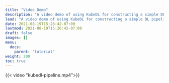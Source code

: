 ```yaml
---
title: "Video Demo"
description: "A video demo of using KubeDL for constructing a simple DL pipeline."
lead: "A video demo of using KubeDL for constructing a simple DL pipeline."
date: 2021-08-19T15:26:42-07:00
lastmod: 2021-08-19T15:26:42-07:00
draft: false
images: []
menu:
  docs:
    parent: "tutorial"
weight: 200
toc: true
---
```


[comment]: <> ({{< video ratio="16x9" attributes="controls autoplay muted" mp4-src="kubedl-pipeline.mp4" >}})
{{< video "kubedl-pipeline.mp4">}}